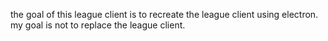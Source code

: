 the goal of this league client is to recreate the league client using electron. my goal is not to replace the league client.
